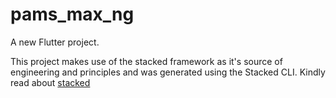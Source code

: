 # pams_max_ng

A new Flutter project.

This project makes use of the stacked framework as it's source of engineering and principles and was generated using the Stacked CLI. Kindly read about [stacked](https://stacked.filledstacks.com/docs/getting-started/overview/)
